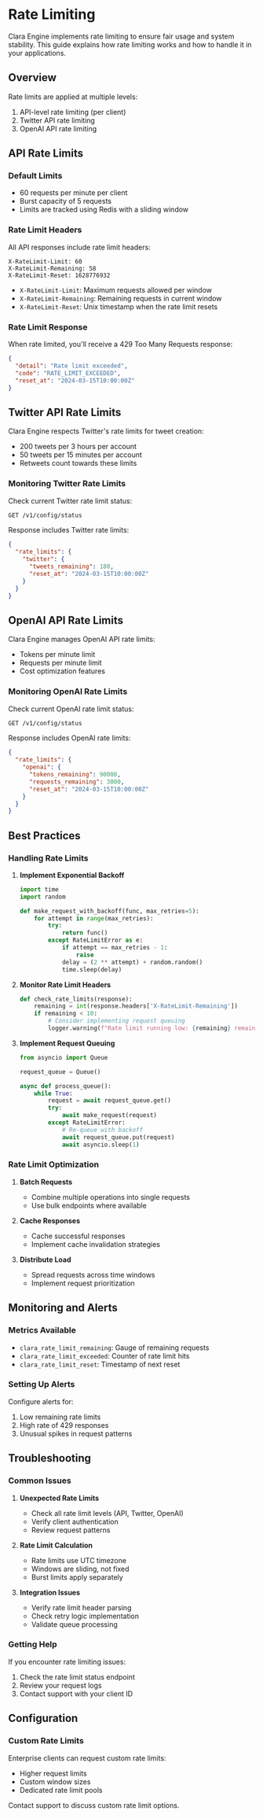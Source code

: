 # Rate Limiting

Clara Engine implements rate limiting to ensure fair usage and system stability. This guide explains how rate limiting works and how to handle it in your applications.

## Overview

Rate limits are applied at multiple levels:
1. API-level rate limiting (per client)
2. Twitter API rate limiting
3. OpenAI API rate limiting

## API Rate Limits

### Default Limits

- 60 requests per minute per client
- Burst capacity of 5 requests
- Limits are tracked using Redis with a sliding window

### Rate Limit Headers

All API responses include rate limit headers:

```
X-RateLimit-Limit: 60
X-RateLimit-Remaining: 58
X-RateLimit-Reset: 1628776932
```

- `X-RateLimit-Limit`: Maximum requests allowed per window
- `X-RateLimit-Remaining`: Remaining requests in current window
- `X-RateLimit-Reset`: Unix timestamp when the rate limit resets

### Rate Limit Response

When rate limited, you'll receive a 429 Too Many Requests response:

```json
{
  "detail": "Rate limit exceeded",
  "code": "RATE_LIMIT_EXCEEDED",
  "reset_at": "2024-03-15T10:00:00Z"
}
```

## Twitter API Rate Limits

Clara Engine respects Twitter's rate limits for tweet creation:

- 200 tweets per 3 hours per account
- 50 tweets per 15 minutes per account
- Retweets count towards these limits

### Monitoring Twitter Rate Limits

Check current Twitter rate limit status:

```bash
GET /v1/config/status
```

Response includes Twitter rate limits:
```json
{
  "rate_limits": {
    "twitter": {
      "tweets_remaining": 180,
      "reset_at": "2024-03-15T10:00:00Z"
    }
  }
}
```

## OpenAI API Rate Limits

Clara Engine manages OpenAI API rate limits:

- Tokens per minute limit
- Requests per minute limit
- Cost optimization features

### Monitoring OpenAI Rate Limits

Check current OpenAI rate limit status:

```bash
GET /v1/config/status
```

Response includes OpenAI rate limits:
```json
{
  "rate_limits": {
    "openai": {
      "tokens_remaining": 90000,
      "requests_remaining": 3000,
      "reset_at": "2024-03-15T10:00:00Z"
    }
  }
}
```

## Best Practices

### Handling Rate Limits

1. **Implement Exponential Backoff**
   ```python
   import time
   import random

   def make_request_with_backoff(func, max_retries=5):
       for attempt in range(max_retries):
           try:
               return func()
           except RateLimitError as e:
               if attempt == max_retries - 1:
                   raise
               delay = (2 ** attempt) + random.random()
               time.sleep(delay)
   ```

2. **Monitor Rate Limit Headers**
   ```python
   def check_rate_limits(response):
       remaining = int(response.headers['X-RateLimit-Remaining'])
       if remaining < 10:
           # Consider implementing request queuing
           logger.warning(f"Rate limit running low: {remaining} remaining")
   ```

3. **Implement Request Queuing**
   ```python
   from asyncio import Queue
   
   request_queue = Queue()
   
   async def process_queue():
       while True:
           request = await request_queue.get()
           try:
               await make_request(request)
           except RateLimitError:
               # Re-queue with backoff
               await request_queue.put(request)
               await asyncio.sleep(1)
   ```

### Rate Limit Optimization

1. **Batch Requests**
   - Combine multiple operations into single requests
   - Use bulk endpoints where available

2. **Cache Responses**
   - Cache successful responses
   - Implement cache invalidation strategies

3. **Distribute Load**
   - Spread requests across time windows
   - Implement request prioritization

## Monitoring and Alerts

### Metrics Available

- `clara_rate_limit_remaining`: Gauge of remaining requests
- `clara_rate_limit_exceeded`: Counter of rate limit hits
- `clara_rate_limit_reset`: Timestamp of next reset

### Setting Up Alerts

Configure alerts for:
1. Low remaining rate limits
2. High rate of 429 responses
3. Unusual spikes in request patterns

## Troubleshooting

### Common Issues

1. **Unexpected Rate Limits**
   - Check all rate limit levels (API, Twitter, OpenAI)
   - Verify client authentication
   - Review request patterns

2. **Rate Limit Calculation**
   - Rate limits use UTC timezone
   - Windows are sliding, not fixed
   - Burst limits apply separately

3. **Integration Issues**
   - Verify rate limit header parsing
   - Check retry logic implementation
   - Validate queue processing

### Getting Help

If you encounter rate limiting issues:
1. Check the rate limit status endpoint
2. Review your request logs
3. Contact support with your client ID

## Configuration

### Custom Rate Limits

Enterprise clients can request custom rate limits:
- Higher request limits
- Custom window sizes
- Dedicated rate limit pools

Contact support to discuss custom rate limit options. 